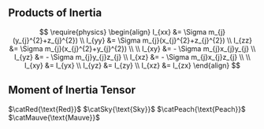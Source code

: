 ## Products of Inertia
$$
\require{physics}
\begin{align}
I_{xx} &= \Sigma m_{j}(y_{j}^{2}+z_{j}^{2}) \\ 
I_{yy} &= \Sigma m_{j}(x_{j}^{2}+z_{j}^{2}) \\
I_{zz} &= \Sigma m_{j}(x_{j}^{2}+y_{j}^{2}) \\ \\
I_{xy} &= - \Sigma m_{j}x_{j}y_{j}  \\
I_{yz} &= - \Sigma m_{j}y_{j}z_{j}  \\
I_{xz} &= - \Sigma m_{j}x_{j}z_{j}  \\ \\
I_{xy} &= I_{yx}  \\
I_{yz} &= I_{zy} \\
I_{xz} &= I_{zx}
\end{align}
$$

## Moment of Inertia Tensor
$\catRed{\text{Red}}$
$\catSky{\text{Sky}}$
$\catPeach{\text{Peach}}$
$\catMauve{\text{Mauve}}$